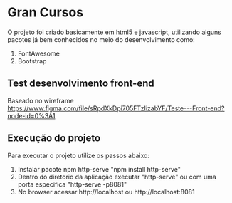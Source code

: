 # Gran Cursos

O projeto foi criado basicamente em html5 e javascript, utilizando alguns pacotes já bem conhecidos no meio do desenvolvimento como:

1. FontAwesome
2. Bootstrap

## Test desenvolvimento front-end

Baseado no wireframe https://www.figma.com/file/sRpdXkDpi705FTzIizabYF/Teste---Front-end?node-id=0%3A1

## Execução do projeto

Para executar o projeto utilize os passos abaixo:

1. Instalar pacote npm http-serve "npm install http-serve"
2. Dentro do diretorio da aplicação executar "http-serve" ou com uma porta especifica "http-serve -p8081"
3. No browser acessar http://localhost ou http://localhost:8081
